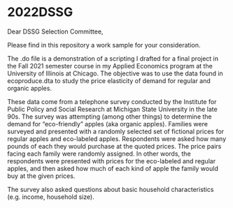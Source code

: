 # 2022DSSG

Dear DSSG Selection Committee,

Please find in this repository a work sample for your consideration.

The .do file is a demonstration of a scripting I drafted for a final project in the Fall 2021 semester course in my Applied Economics program at the University of Illinois at Chicago.  The objective was to use the data found in ecoproduce.dta to study the price elasticity of demand for regular and organic apples.  

These data come from a telephone survey conducted by the Institute for Public Policy and Social Research at Michigan State University in the late 90s.
The survey was attempting (among other things) to determine the demand for “eco-friendly” apples (aka organic apples).  Families were surveyed and presented with a randomly selected set of fictional prices for regular apples and eco-labeled apples. Respondents were asked how many pounds of each they would purchase at the quoted prices.  The price pairs facing each family were randomly assigned.  In other words, the respondents were presented with prices for the eco-labeled and regular apples, and then asked how much of each kind of apple the family would buy at the given prices.

The survey also asked questions about basic household characteristics (e.g. income, household size).

